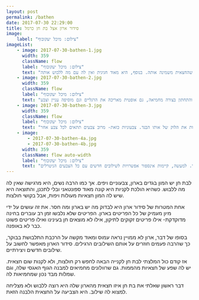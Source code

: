 ```yaml
---
layout: post
permalink: /bathen
date: 2017-07-30 22:29:00
title: סידור ארון אצל בת חן כרמל
image:
    label: "צילום: מיכל יעקובוף"
imageList:
    - image: 2017-07-30-bathen-1.jpg
      width: 359
      className: flow
      label: "צילום: מיכל יעקובוף"
      text: "היא חששה שהחצאית משמינה אותה. בנוסף, היא מאוד חגיגית ואין לה עם מה ללבוש אותה.\n\nהחצאית בעיניי מהממת, עם דוגמה מעניינת ומחמיאה למבנה הגוף שלה.\nהמלצתי לה לשלב אותה עם חולצת ג'ינס יומיומית, כדי לשנמך אותה, לשלב עם אקססוריז מעניין, שלגמרי שייך ליום יום. והתוצאה שהתקבלה היא מראה ליום יום חשוב שהיא רוצה להרגיש מיוחדת ולהשאיר רושם טוב."
    - image: 2017-07-30-bathen-2.jpg
      width: 359
      className: flow
      label: "צילום: מיכל יעקובוף"
      text: "דוגמה לשמלה מומלצת למבנה הגוף האגסי, כמו שיש לבת חן. מצד אחד חשוב שהחצאית לא תצמד לירכיים, כי כך זה רק ידגיש אותם, ומצד שני מאוד יחמיא להוסיף מעט נפח בכתפיים, ולכן הקיווצים בשרוולים מאוד מחמיאים לה. החגורה במותן - גם מדגישה את החלק הצר בגוף, גם מחלקת את הפרופורציות של פלג הגוף העליון והתחתון בצורה מחמיאה, גם אופטית מאריכה את הרגליים וגם מוסיפה עניין וצבע.\nהערה לגבי החגורה - חשוב למקם אותה בדיוק במותן, באזור הטבור, מעל הבטן התחתונה."
    - image: 2017-07-30-bathen-3.jpg
      width: 359
      className: flow
      label: "צילום: מיכל יעקובוף"
      text: "מטפחת ושרשרת צבעונית - זה לפעמים כל מה שצריך כדי לגמרי לשנות את הלוק של אותו הבגד. צבעוניות כזאת- מרוב צבעים תתאים לכל צבע אחר.\nאני ממליצה שלכל אחת תהיה לפחות שרשרת אחת שמשלבת בתוכה הרבה צבעים. שרשרת תהיה כזאת מאוד שימושית."
    - image:
        - 2017-07-30-bathen-4a.jpg
        - 2017-07-30-bathen-4b.jpg
      width: 359
      className: flow auto-width
      label: "צילום: מיכל יעקובוף"
      text: "אותה חולצה קלאסית, עם אקססוריז חגיגי או יותר יומיומי - נראית שונה מאוד. החולצה השחורה היא ניטרלית, ולכן תשתלב יפה עם כל צבע אחר. למעשה, קיימות אינספור אפשרויות לשילובים חדשים עם כל הצבעים הניטרלים.\nאני ממליצה שלכל אחת תהיה חולצה כזאת באחד מהצבעים הניטרלים - שחור, חום, כחול כהה, אפור, בז' או לבן."
---
```


לבת חן יש המון בגדים בארון, צבעוניים ויפים. אך כמו הרבה נשים, היא מרגישה שאין לה מה ללבוש.
כשהיא הולכת לקניות היא קונה מאוד ספונטאני ובלי לתכנן, והתוצאה היא שיש לה המון חצאיות מעולות ויפות, אבל בקושי חולצות.

אחת המטרות של סידור ארון היא לבדוק מה יש בארון ומה חסר. את זה עושים על ידי מיון מעמיק של כל הפריטים בארון. הפריטים שלא נלבשו זמן רב עוברים בחינה מדוקדקת- אילו פריטים זקוקים לתיקון, אילו לא מוצאים חן בעינינו ואילו פריטים פשוט כבר לא באופנה.

בסופו של דבר, ארון לא ממויין נראה עמוס ומאוד מקשה על הרכבת התלבושת בבוקר, כך שהרבה פעמים חוזרים על אותם השילובים הרגילים.
סידור הארון מאפשר לחשוב על שילובים חדשים ויצירתיים.

אז קודם כול המלצתי לבת חן לקנייה הבאה לחפש רק חולצות, ולא לקנות שום חצאית. יש לה שפע של חצאיות מהממות.
גם שרוולונים מחמיאים למבנה הגוף האגסי שלה, וגם שמלות מבד נכון שמחמיאות לה.

דבר ראשון שאלתי את בת חן איזו חצאית מהארון שלה היא רוצה ללבוש ולא מצליחה למצוא לה שילוב. היא הצביעה על החצאית הלבנה הזאת.
